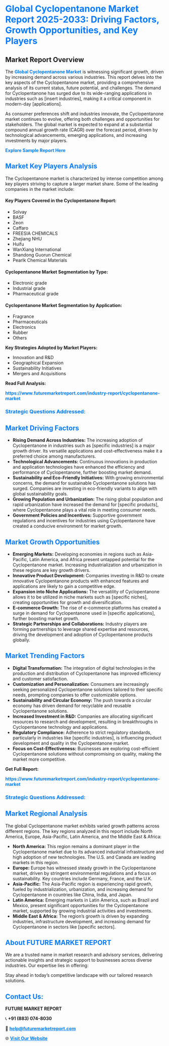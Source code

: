 <h1 style="color: #007BFF;">Global Cyclopentanone Market Report 2025-2033: Driving Factors, Growth Opportunities, and Key Players</h1>

<section id="overview">
<h2>Market Report Overview</h2>
<p>The <a href="https://www.futuremarketreport.com/industry-report/cyclopentanone-market" style="color: #007BFF; text-decoration: none;"><strong>Global Cyclopentanone Market</strong></a> is witnessing significant growth, driven by increasing demand across various industries. This report delves into the key aspects of the Cyclopentanone market, providing a comprehensive analysis of its current status, future potential, and challenges. The demand for Cyclopentanone has surged due to its wide-ranging applications in industries such as [insert industries], making it a critical component in modern-day [applications].</p>
<p>As consumer preferences shift and industries innovate, the Cyclopentanone market continues to evolve, offering both challenges and opportunities for stakeholders. The global market is expected to expand at a substantial compound annual growth rate (CAGR) over the forecast period, driven by technological advancements, emerging applications, and increasing investments by major players.</p>
</section>

<section id="overview">
<p><a href="https://www.futuremarketreport.com/request-sample/reportId=27221" style="color: #007BFF; text-decoration: none;"><strong>Explore Sample Report Here</strong></a></p>
</section>

<section id="key-players">
<h2 style="color: #007BFF;">Market Key Players Analysis</h2>
<p>The Cyclopentanone market is characterized by intense competition among key players striving to capture a larger market share. Some of the leading companies in the market include:</p>
<h4>Key Players Covered in the Cyclopentanone Report:</h4>
<ul><li>Solvay</li><li>BASF</li><li>Zeon</li><li>Caffaro</li><li>FREESIA CHEMICALS</li><li>Zhejiang NHU</li><li>Huifu</li><li>WanXiang International</li><li>Shandong Guorun Chemical</li><li>Pearlk Chemical Materials</li></ul>
<h4>Cyclopentanone Market Segmentation by Type:</h4>
<ul><li>Electronic grade</li><li>Industrial grade</li><li>Pharmaceutical grade</li></ul>

<h4>Cyclopentanone Market Segmentation by Application:</h4>
<ul><li>Fragrance</li><li>Pharmaceuticals</li><li>Electronics</li><li>Rubber</li><li>Others</li></ul>
<p><strong>Key Strategies Adopted by Market Players:</strong></p>
<ul>
<li>Innovation and R&D</li>
<li>Geographical Expansion</li>
<li>Sustainability Initiatives</li>
<li>Mergers and Acquisitions</li>
</ul>
</section>

<section>
<p><strong>Read Full Analysis: </strong></p><a href="https://www.futuremarketreport.com/industry-report/cyclopentanone-market" style="color: #007BFF; text-decoration: none;"><strong>https://www.futuremarketreport.com/industry-report/cyclopentanone-market</strong></a>
<h3 style="color: #007BFF;">Strategic Questions Addressed:</h3>
</section>

<section id="driving-factors">
<h2 style="color: #007BFF;">Market Driving Factors</h2>
<ul>
<li><strong>Rising Demand Across Industries:</strong> The increasing adoption of Cyclopentanone in industries such as [specific industries] is a major growth driver. Its versatile applications and cost-effectiveness make it a preferred choice among manufacturers.</li>
<li><strong>Technological Advancements:</strong> Continuous innovations in production and application technologies have enhanced the efficiency and performance of Cyclopentanone, further boosting market demand.</li>
<li><strong>Sustainability and Eco-Friendly Initiatives:</strong> With growing environmental concerns, the demand for sustainable Cyclopentanone solutions has surged. Companies are investing in eco-friendly variants to align with global sustainability goals.</li>
<li><strong>Growing Population and Urbanization:</strong> The rising global population and rapid urbanization have increased the demand for [specific products], where Cyclopentanone plays a vital role in meeting consumer needs.</li>
<li><strong>Government Policies and Incentives:</strong> Supportive government regulations and incentives for industries using Cyclopentanone have created a conducive environment for market growth.</li>
</ul>
</section>

<section id="growth-opportunities">
<h2 style="color: #007BFF;">Market Growth Opportunities</h2>
<ul>
<li><strong>Emerging Markets:</strong> Developing economies in regions such as Asia-Pacific, Latin America, and Africa present untapped potential for the Cyclopentanone market. Increasing industrialization and urbanization in these regions are key growth drivers.</li>
<li><strong>Innovative Product Development:</strong> Companies investing in R&D to create innovative Cyclopentanone products with enhanced features and applications are likely to gain a competitive edge.</li>
<li><strong>Expansion into Niche Applications:</strong> The versatility of Cyclopentanone allows it to be utilized in niche markets such as [specific niches], creating opportunities for growth and diversification.</li>
<li><strong>E-commerce Growth:</strong> The rise of e-commerce platforms has created a surge in demand for Cyclopentanone used in [specific applications], further boosting market growth.</li>
<li><strong>Strategic Partnerships and Collaborations:</strong> Industry players are forming partnerships to leverage shared expertise and resources, driving the development and adoption of Cyclopentanone products globally.</li>
</ul>
</section>

<section id="trending-factors">
<h2 style="color: #007BFF;">Market Trending Factors</h2>
<ul>
<li><strong>Digital Transformation:</strong> The integration of digital technologies in the production and distribution of Cyclopentanone has improved efficiency and customer satisfaction.</li>
<li><strong>Customization and Personalization:</strong> Consumers are increasingly seeking personalized Cyclopentanone solutions tailored to their specific needs, prompting companies to offer customizable options.</li>
<li><strong>Sustainability and Circular Economy:</strong> The push towards a circular economy has driven demand for recyclable and reusable Cyclopentanone solutions.</li>
<li><strong>Increased Investment in R&D:</strong> Companies are allocating significant resources to research and development, resulting in breakthroughs in Cyclopentanone technology and applications.</li>
<li><strong>Regulatory Compliance:</strong> Adherence to strict regulatory standards, particularly in industries like [specific industries], is influencing product development and quality in the Cyclopentanone market.</li>
<li><strong>Focus on Cost-Effectiveness:</strong> Businesses are exploring cost-efficient Cyclopentanone solutions without compromising on quality, making the market more competitive.</li>
</ul>
</section>

<section>
<p><strong>Get Full Report: </strong></p><a href="https://www.futuremarketreport.com/industry-report/cyclopentanone-market" style="color: #007BFF; text-decoration: none;"><strong>https://www.futuremarketreport.com/industry-report/cyclopentanone-market</strong></a>
<h3 style="color: #007BFF;">Strategic Questions Addressed:</h3>
</section>


<section id="regional-analysis">
<h2 style="color: #007BFF;">Market Regional Analysis</h2>
<p>The global Cyclopentanone market exhibits varied growth patterns across different regions. The key regions analyzed in this report include North America, Europe, Asia-Pacific, Latin America, and the Middle East & Africa:</p>
<ul>
<li><strong>North America:</strong> This region remains a dominant player in the Cyclopentanone market due to its advanced industrial infrastructure and high adoption of new technologies. The U.S. and Canada are leading markets in this region.</li>
<li><strong>Europe:</strong> Europe has witnessed steady growth in the Cyclopentanone market, driven by stringent environmental regulations and a focus on sustainability. Key countries include Germany, France, and the U.K.</li>
<li><strong>Asia-Pacific:</strong> The Asia-Pacific region is experiencing rapid growth, fueled by industrialization, urbanization, and increasing demand for Cyclopentanone in countries like China, India, and Japan.</li>
<li><strong>Latin America:</strong> Emerging markets in Latin America, such as Brazil and Mexico, present significant opportunities for the Cyclopentanone market, supported by growing industrial activities and investments.</li>
<li><strong>Middle East & Africa:</strong> The region’s growth is driven by expanding industries, infrastructure development, and increasing demand for Cyclopentanone in sectors like [specific sectors].</li>
</ul>
</section>

<footer>
<h2 style="color: #007BFF;">About FUTURE MARKET REPORT</h2>
<p>We are a trusted name in market research and advisory services, delivering actionable insights and strategic support to businesses across diverse industries. Our expertise lies in offering:</p>

<p>Stay ahead in today’s competitive landscape with our tailored research solutions.</p>

<h2 style="color: #007BFF;">Contact Us:</h2>
<p><strong>FUTURE MARKET REPORT</strong></p>
<p>📞 <strong>+91 (883) 074-8030</strong></p>
<p>📧 <strong><a href="mailto:help@futuremarketreport.com" style="color: #007BFF;">help@futuremarketreport.com</a></strong></p>
<p>🌐 <strong><a href="https://www.futuremarketreport.com/" style="color: #007BFF;">Visit Our Website</a></strong></p>
</footer>